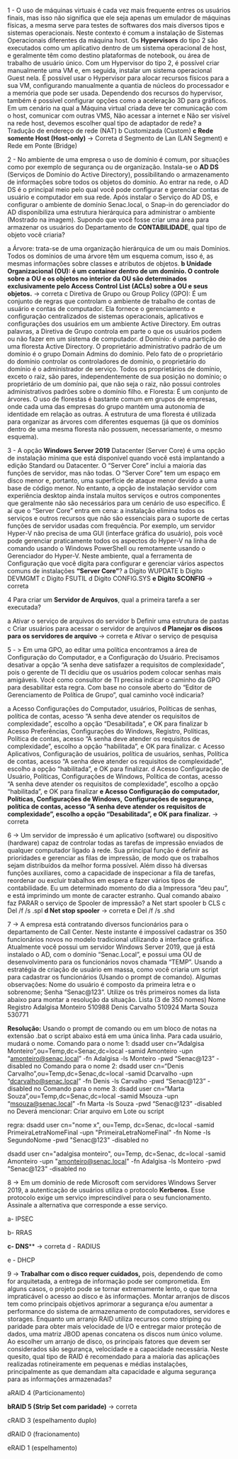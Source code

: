 1 - O uso de máquinas virtuais é cada vez mais frequente entres os usuários finais, mas isso não
significa que ele seja apenas um emulador de máquinas físicas, a mesma serve para testes de
softwares dos mais diversos tipos e sistemas operacionais. Neste contexto é comum a
instalação de Sistemas Operacionais diferentes da máquina host. Os **Hypervisors** do tipo 2 são
executados como um aplicativo dentro de um sistema operacional de host, e geralmente têm
como destino plataformas de notebook, ou área de trabalho de usuário único. Com um
Hypervisor do tipo 2, é possível criar manualmente uma VM e, em seguida, instalar um sistema
operacional Guest nela. É possível usar o Hypervisor para alocar recursos físicos para a sua
VM, configurando manualmente a quantia de núcleos do processador e a memória que pode
ser usada. Dependendo dos recursos do hypervisor, também é possível configurar opções
como a aceleração 3D para gráficos. Em um cenário na qual a Máquina virtual criada deve ter
comunicação com o host, comunicar com outras VMS, Não acessar a internet e Não ser visível
na rede host, devemos escolher qual tipo de adaptador de rede?
a Tradução de endereço de rede (NAT)
b Customizada (Custom)
**c Rede somente Host (Host-only)** -> Correta
d Segmento de Lan (LAN Segment)
e Rede em Ponte (Bridge)

2 - No ambiente de uma empresa o uso de domínio é comum, por situações como por exemplo de
segurança ou de organização. Instala-se o **AD DS** (Serviços de Domínio do Active Directory),
possibilitando o armazenamento de informações sobre todos os objetos do domínio. Ao entrar
na rede, o AD DS é o principal meio pelo qual você pode configurar e gerenciar contas de
usuário e computador em sua rede. Após instalar o Serviço do AD DS, e configurar o ambiente
de domínio Senac.local, o Snap-in do gerenciador do AD disponibiliza uma estrutura
hierárquica para administrar o ambiente (Mostrado na imagem). Supondo que você fosse criar
uma área para armazenar os usuários do Departamento de **CONTABILIDADE**, qual tipo de
objeto você criaria?

a Árvore: trata-se de uma organização hierárquica de um ou mais Domínios. Todos os
domínios de uma árvore têm um esquema comum, isso é, as mesmas informações sobre
classes e atributos de objetos.
**b Unidade Organizacional (OU): é um container dentro de um domínio. O controle sobre a**
**OU e os objetos no interior da OU são determinados exclusivamente pelo Access Control**
**List (ACLs) sobre a OU e seus objetos.** -> correta
c Diretiva de Grupo ou Group Policy (GPO): É um conjunto de regras que controlam o
ambiente de trabalho de contas de usuário e contas de computador. Ela fornece o
gerenciamento e configuração centralizados de sistemas operacionais, aplicativos e
configurações dos usuários em um ambiente Active Directory. Em outras palavras, a
Diretiva de Grupo controla em parte o que os usuários podem ou não fazer em um
sistema de computador.
d Domínio: é uma partição de uma floresta Active Directory. O proprietário administrativo
padrão de um domínio é o grupo Domain Admins do domínio. Pelo fato de o proprietário
do domínio controlar os controladores de domínio, o proprietário do domínio é o
administrador de serviço. Todos os proprietários de domínio, exceto o raiz, são pares,
independentemente de sua posição no domínio; o proprietário de um domínio pai, que
não seja o raiz, não possui controles administrativos padrões sobre o domínio filho.
e Floresta: É um conjunto de árvores. O uso de florestas é bastante comum em grupos de
empresas, onde cada uma das empresas do grupo mantém uma autonomia de
identidade em relação as outras. A estrutura de uma floresta é utilizada para organizar as
árvores com diferentes esquemas (já que os domínios dentro de uma mesma floresta não
possuem, necessariamente, o mesmo esquema).

3 - A opção **Windows Server 2019** Datacenter (Server Core) é uma opção de instalação mínima
que está disponível quando você está implantando a edição Standard ou Datacenter. O “Server
Core” inclui a maioria das funções de servidor, mas não todas. O “Server Core” tem um espaço
em disco menor e, portanto, uma superfície de ataque menor devido a uma base de código
menor. No entanto, a opção de instalação servidor com experiência desktop ainda instala
muitos serviços e outros componentes que geralmente não são necessários para um cenário
de uso específico. É aí que o “Server Core” entra em cena: a instalação elimina todos os
serviços e outros recursos que não são essenciais para o suporte de certas funções de
servidor usadas com frequência. Por exemplo, um servidor Hyper-V não precisa de uma GUI
(interface gráfica do usuário), pois você pode gerenciar praticamente todos os aspectos do
Hyper-V na linha de comando usando o Windows PowerShell ou remotamente usando o
Gerenciador do Hyper-V. Neste ambiente, qual a ferramenta de Configuração que você digita
para configurar e gerenciar vários aspectos comuns de instalações **“Server Core”**?
a Digito WUPDATE
b Digito DEVMGMT
c Digito FSUTIL
d Digito CONFIG.SYS
**e Digito SCONFIG** -> correta

4 Para criar um **Servidor de Arquivos**, qual a primeira tarefa a ser executada?

a Ativar o serviço de arquivos do servidor
b Definir uma estrutura de pastas
c Criar usuários para acessar o servidor de arquivos
**d Planejar os discos para os servidores de arquivo** -> correta
e Ativar o serviço de pesquisa

5 - >
Em uma GPO, ao editar uma política encontramos a área de Configuração do Computador, e a
Configuração do Usuário. Precisamos desativar a opção “A senha deve satisfazer a requisitos
de complexidade”, pois o gerente de TI decidiu que os usuários podem colocar senhas mais
amigáveis. Você como consultor de TI precisa indicar o caminho da GPO para desabilitar esta
regra. Com base no console aberto do “Editor de Gerenciamento de Política de Grupo”, qual
caminho você indicaria?

a Acesso Configurações do Computador, usuários, Políticas de senhas, política de contas,
acesso “A senha deve atender os requisitos de complexidade”, escolho a opção
“Desabilitada”, e OK para finalizar
b Acesso Preferências, Configurações do Windows, Registro, Políticas, Política de contas,
acesso “A senha deve atender os requisitos de complexidade”, escolho a opção
“habilitada”, e OK para finalizar.
c Acesso Aplicativos, Configuração de usuários, política de usuários, senhas, Política de
contas, acesso “A senha deve atender os requisitos de complexidade”, escolho a opção
“habilitada”, e OK para finalizar.
d Acesso Configuração de Usuário, Políticas, Configurações de Windows, Política de
contas, acesso “A senha deve atender os requisitos de complexidade”, escolho a opção
“habilitada”, e OK para finalizar
**e Acesso Configuração do computador, Políticas, Configurações de Windows,**
**Configurações de segurança, política de contas, acesso “A senha deve atender os**
**requisitos de complexidade”, escolho a opção “Desabilitada”, e OK para finalizar.** -> correta

6 -> Um servidor de impressão é um aplicativo (software) ou dispositivo (hardware) capaz de
controlar todas as tarefas de impressão enviados de qualquer computador ligado à rede. Sua
principal função é definir as prioridades e gerenciar as filas de impressão, de modo que os
trabalhos sejam distribuídos da melhor forma possível. Além disso há diversas funções
auxiliares, como a capacidade de inspecionar a fila de tarefas, reordenar ou excluir trabalhos
em espera e fazer vários tipos de contabilidade. Eu um determinado momento do dia a
Impressora “deu pau”, e está imprimindo um monte de caracter estranho. Qual comando abaixo
faz PARAR o serviço de Spooler de impressão?
a Net start spooler
b CLS
c Del /f /s .spl
**d Net stop spooler** -> correta
e Del /f /s .shd

7 -> A empresa está contratando diversos funcionários para o departamento de Call Center. Neste
instante é impossível cadastrar os 350 funcionários novos no modelo tradicional utilizando a
interface gráfica. Atualmente você possui um servidor Windows Server 2019, que já está
instalado o AD, com o domínio “Senac.Local”, e possui uma OU de desenvolvimento para os
funcionários novos chamada “TEMP”. Usando a estratégia de criação de usuário em massa,
como você criaria um script para cadastrar os funcionários (Usando o prompt de comando).
Algumas observações: Nome do usuário é composto da primeira letra e o sobrenome; Senha
“Senac@123”. Utilize os três primeiros nomes da lista abaixo para montar a resolução da
situação.
Lista (3 de 350 nomes)
Nome Registro
Adalgisa Monteiro 510988
Denis Carvalho 510924
Marta Souza 530771

**Resolução:**
Usando o prompt de comando ou em um bloco de notas na extensão .bat
o script abaixo está em uma única linha.
Para cada usuário, mudará o nome.
Comando para o nome 1:
dsadd user cn=“Adalgisa Monteiro”,ou=Temp,dc=Senac,dc=local -samid Amonteiro -upn
“amonteiro@senac.local” -fn Adalgisa -ls Monteiro -pwd “Senac@123” -disabled no
Comando para o nome 2:
dsadd user cn=“Denis Carvalho”,ou=Temp,dc=Senac,dc=local -samid Dcarvalho -upn
“dcarvalho@senac.local” -fn Denis -ls Carvalho -pwd “Senac@123” -disabled no
Comando para o nome 3:
dsadd user cn=“Marta Souza”,ou=Temp,dc=Senac,dc=local -samid Msouza -upn
“msouza@senac.local” -fn Marta -ls Souza -pwd “Senac@123” -disabled no
Deverá mencionar: Criar arquivo em Lote ou script

regra:
dsadd user cn="nome x", ou=Temp, dc=Senac, dc=local -samid PrimeiraLetraNomeFinal -upn "PrimeiraLetraNomeFinal" -fn Nome -ls SegundoNome -pwd "Senac@123" -disabled no

dsadd user cn="adalgisa monteiro", ou=Temp, dc=Senac, dc=local -samid Amonteiro -upn "amonteiro@senac.local" -fn Adalgisa -ls Monteiro -pwd "Senac@123" -disabled no


8 -> Em um domínio de rede Microsoft com servidores Windows Server 2019, a
autenticação de usuários utiliza o protocolo **Kerberos.** Esse protocolo exige
um serviço imprescindível para o seu funcionamento. Assinale a alternativa
que corresponde a esse serviço.

a- IPSEC

b- RRAS

**c-  DNS**** -> correta
d - RADIUS

e - DHCP

9 ->
**Trabalhar com o disco requer cuidados,** pois, dependendo de como for arquitetada, a entrega de informação pode ser comprometida. Em alguns casos, o projeto pode se tornar extremamente lento, o que torna impraticável o acesso ao disco e às informações. Montar
arranjos de discos tem como principais objetivos aprimorar a segurança e/ou aumentar a
performance do sistema de armazenamento de computadores, servidores e storages.
Enquanto um arranjo RAID utiliza recursos como striping ou paridade para obter mais
velocidade de I/O e entregar maior proteção de dados, uma matriz JBOD apenas
concatena os discos num único volume. Ao escolher um arranjo de disco, os principais
fatores que devem ser considerados são segurança, velocidade e a capacidade
necessária. Neste quesito, qual tipo de RAID é recomendado para a maioria das
aplicações realizadas rotineiramente em pequenas e médias instalações, principalmente as
que demandam alta capacidade e alguma segurança para as informações armazenadas?

aRAID 4 (Particionamento)

**bRAID 5 (Strip Set com paridade)** -> correta

cRAID 3 (espelhamento duplo)

dRAID 0 (fracionamento)

eRAID 1 (espelhamento)